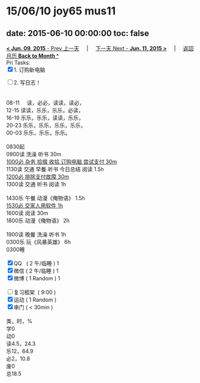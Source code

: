 # 15/06/10 joy65 mus11

date: 2015-06-10 00:00:00
toc: false
---
[**< Jun. 09, 2015** - Prev 上一天](/lifelogs/2015/06/d09.md) &nbsp; &nbsp; | &nbsp; &nbsp; [下一天 Next - **Jun. 11, 2015 >**](/lifelogs/2015/06/d11.md) &nbsp; &nbsp; |  &nbsp; &nbsp; [返回月历 **Back to Month ^**](/lifelogs/2015/06/index.md)
<br/>Pri Tasks:</strong><br clear="none"/><input type="checkbox" checked="true" />1. 订购新电脑</div>	<div><input type="checkbox" />2. 写日志！<br/></div>	<div><br/></div>	<div>		<div><br clear="none"/></div>08-11     读，必必，读读，读必，<br clear="none"/>12-15 读读，乐乐，乐乐，必读，<br clear="none"/>16-19 乐乐，乐乐，读读，乐乐，<br clear="none"/>20-23 乐乐，乐乐，乐乐，乐乐，</div><div>00-03 乐乐，乐乐，乐乐。<br/><div><br clear="none"/></div>0830起	</div>	<div>0900读 洗澡 听书 30m<br/><u>1000必 杂务 拾掇 收拾 订购电脑 尝试支付 30m</u></div>	<div>1130读 交通 早餐 听书 今日总结 阅读 1.5h</div>	<div><u>1200必 排除支付故障 30m</u></div>	<div>1300读 交通 听书 阅读 1h</div>	<div><br/></div>	<div>1430乐 午餐 动漫《俺物语》 1.5h</div>	<div><u>1530必 交家人用软件 1h</u></div>	<div>1600读 阅读 30m</div>	<div>1800乐 动漫《俺物语》 2h</div><div><div><br/></div></div><div>1900读 晚餐 洗澡 听书 1h</div><div>0300乐 玩《风暴英雄》 6h</div>	<div>0300睡</div>	<div><br clear="none"/></div>	<div><input type="checkbox" checked="true" />QQ   ( 2 午/临睡 ) 1<br clear="none"/><input type="checkbox" checked="true" />微信 ( 2 午/临睡 ) 1</div>	<div><input type="checkbox" checked="true" />微博 ( 1 Random ) 1</div>	<div><br clear="none"/></div>	<div><input type="checkbox" />复习框架  ( 9:00 ) <br clear="none"/></div>	<div><input type="checkbox" checked="true" />运动 ( 1 Random ) </div>	<div><input type="checkbox" checked="true" />串门 ( < 30min ) </div>	<div>		<div><br clear="none"/></div>类，时，%<br clear="none"/>学0<br clear="none"/>动0<br clear="none"/>读4.5，24.3<br clear="none"/>乐12，64.9<br clear="none"/>必2，10.8<br clear="none"/>废0<br clear="none"/>总18.5</div>
